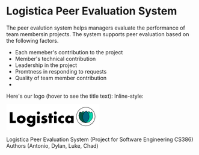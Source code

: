 # Logistica Peer Evaluation System

The peer evalution system helps managers evaluate the performance of team membersin projects. The system supports peer evaluation based on the following factors.

* Each memeber's contribution to the project
* Member's technical contribution
* Leadership in the project
* Promtness in responding to requests
* Quality of team member contribution
* 


Here's our logo (hover to see the title text):
Inline-style: 

![alt text](https://github.com/AnthonyRivers/cs386project/blob/master/images/LogisticaLogo1.PNG "Logistica logo")

Logistica Peer Evaluation System (Project for Software Engineering CS386)
Authors (Antonio, Dylan, Luke, Chad)
